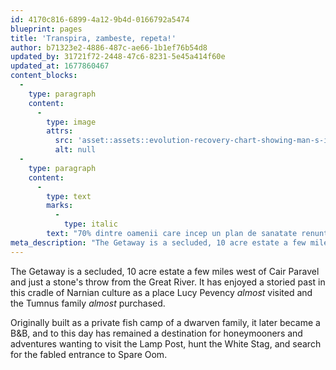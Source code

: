 ```yaml
---
id: 4170c816-6899-4a12-9b4d-0166792a5474
blueprint: pages
title: 'Transpira, zambeste, repeta!'
author: b71323e2-4886-487c-ae66-1b1ef76b54d8
updated_by: 31721f72-2448-47c6-8231-5e45a414f60e
updated_at: 1677860467
content_blocks:
  -
    type: paragraph
    content:
      -
        type: image
        attrs:
          src: 'asset::assets::evolution-recovery-chart-showing-man-s-injury-joint-replacement-d-render-123072048-1677860395.jpg'
          alt: null
  -
    type: paragraph
    content:
      -
        type: text
        marks:
          -
            type: italic
        text: "70% dintre oamenii care incep un plan de sanatate renunta pe parcurs. Nu si\_tu!"
meta_description: "The Getaway is a secluded, 10 acre estate a few miles west of Cair Paravel and just a stone's throw from the Great River."
---
```

The Getaway is a secluded, 10 acre estate a few miles west of Cair Paravel and just a stone's throw from the Great River. It has enjoyed a storied past in this cradle of Narnian culture as a place Lucy Pevency _almost_ visited and the Tumnus family _almost_ purchased.

Originally built as a private fish camp of a dwarven family, it later became a B&B, and to this day has remained a destination for honeymooners and adventures wanting to visit the Lamp Post, hunt the White Stag, and search for the fabled entrance to Spare Oom.
